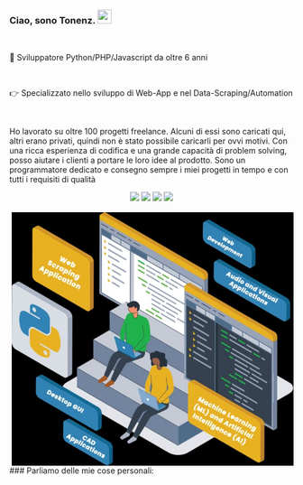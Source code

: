 ### Ciao, sono Tonenz. <img src="https://media.giphy.com/media/hvRJCLFzcasrR4ia7z/giphy.gif" height="25px" width="25px">
<br>
<p>🛅 Sviluppatore Python/PHP/Javascript da oltre 6 anni</p>
<br>
<p>👉 Specializzato nello sviluppo di Web-App e nel Data-Scraping/Automation</p>
<br>
<p>Ho lavorato su oltre 100 progetti freelance. Alcuni di essi sono caricati qui, altri erano privati, quindi non è stato possibile caricarli per ovvi motivi.
Con una ricca esperienza di codifica e una grande capacità di problem solving, posso aiutare i clienti a portare le loro idee al prodotto. Sono un programmatore dedicato e consegno sempre i miei progetti in tempo e con tutti i requisiti di qualità</p>

<div align="center">
<img src="https://img.shields.io/badge/Python-FFD43B?style=for-the-badge&logo=python&logoColor=black">
<img src="https://img.shields.io/badge/PHP-0274B5?style=for-the-badge&logo=PHP&logoColor=white">
<img src="https://img.shields.io/badge/JAVASCRIPT-E8D44D?style=for-the-badge&logo=JAVASCRIPT&logoColor=black">
<img src="https://img.shields.io/badge/Selenium-43B02A?style=for-the-badge&logo=Selenium&logoColor=white" />
</div>
<br>
<img align="right" alt="GIF" src="python_dev.jpg" width="500" />
### Parliamo delle mie cose personali:










<!--
**Tonenz16/Tonenz16** is a ✨ _special_ ✨ repository because its `README.md` (this file) appears on your GitHub profile.


Here are some ideas to get you started:

- 🔭 I’m currently working on ...
- 🌱 I’m currently learning ...
- 👯 I’m looking to collaborate on ...
- 🤔 I’m looking for help with ...
- 💬 Ask me about ...
- 📫 How to reach me: ...
- 😄 Pronouns: ...
- ⚡ Fun fact: ...
-->
